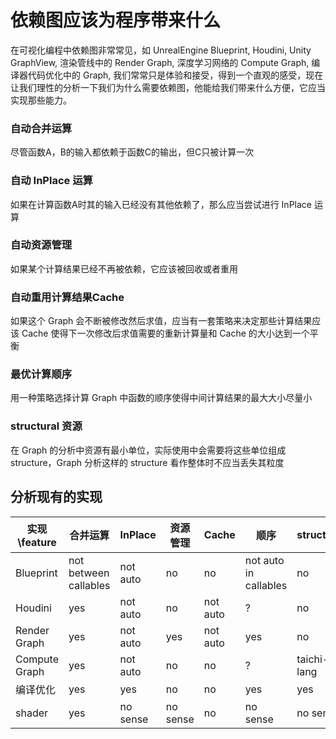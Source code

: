 <!--
 * @author: whitingyan
 * @LastEditors: whitingyan
-->
# 依赖图应该为程序带来什么

在可视化编程中依赖图非常常见，如 UnrealEngine Blueprint, Houdini, Unity GraphView, 渲染管线中的 Render Graph, 深度学习网络的 Compute Graph, 编译器代码优化中的 Graph, 我们常常只是体验和接受，得到一个直观的感受，现在让我们理性的分析一下我们为什么需要依赖图，他能给我们带来什么方便，它应当实现那些能力。

### 自动合并运算
尽管函数A，B的输入都依赖于函数C的输出，但C只被计算一次
### 自动 InPlace 运算
如果在计算函数A时其的输入已经没有其他依赖了，那么应当尝试进行 InPlace 运算
### 自动资源管理
如果某个计算结果已经不再被依赖，它应该被回收或者重用
### 自动重用计算结果Cache
如果这个 Graph 会不断被修改然后求值，应当有一套策略来决定那些计算结果应该 Cache 使得下一次修改后求值需要的重新计算量和 Cache 的大小达到一个平衡
### 最优计算顺序
用一种策略选择计算 Graph 中函数的顺序使得中间计算结果的最大大小尽量小
### structural 资源
在 Graph 的分析中资源有最小单位，实际使用中会需要将这些单位组成 structure，Graph 分析这样的 structure 看作整体时不应当丢失其粒度

## 分析现有的实现
实现\feature|合并运算|InPlace|资源管理|Cache|顺序|structure
---|---|---|---|---|---|---
Blueprint|not between callables|not auto|no|no|not auto in callables|no
Houdini|yes|not auto|no|not auto|?|no
Render Graph|yes|not auto|yes|not auto|yes|no
Compute Graph|yes|not auto|no|no|?|taichi-lang
编译优化|yes|yes|no|no|yes|yes
shader|yes|no sense|no sense|no|no sense|no sense

